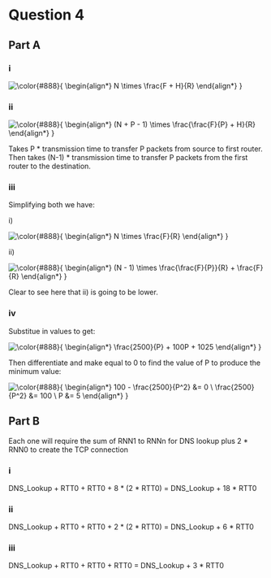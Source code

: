 # Question 4

## Part A

### i

![\color{#888}{
\begin{align*}
N \times \frac{F + H}{R}
\end{align*}
}](https://render.githubusercontent.com/render/math?math=%5Cdisplaystyle+%5Ccolor%7B%23888%7D%7B%0A%5Cbegin%7Balign%2A%7D%0AN+%5Ctimes+%5Cfrac%7BF+%2B+H%7D%7BR%7D%0A%5Cend%7Balign%2A%7D%0A%7D)

### ii

![\color{#888}{
\begin{align*}
(N + P - 1) \times \frac{\frac{F}{P} + H}{R}
\end{align*}
}](https://render.githubusercontent.com/render/math?math=%5Cdisplaystyle+%5Ccolor%7B%23888%7D%7B%0A%5Cbegin%7Balign%2A%7D%0A%28N+%2B+P+-+1%29+%5Ctimes+%5Cfrac%7B%5Cfrac%7BF%7D%7BP%7D+%2B+H%7D%7BR%7D%0A%5Cend%7Balign%2A%7D%0A%7D)

Takes P \* transmission time to transfer P packets from source to first router. Then takes (N-1) \* transmission time to transfer P packets from the first router to the destination.

### iii

Simplifying both we have:

i) 

![\color{#888}{
\begin{align*}
N \times \frac{F}{R}
\end{align*}
}](https://render.githubusercontent.com/render/math?math=%5Cdisplaystyle+%5Ccolor%7B%23888%7D%7B%0A%5Cbegin%7Balign%2A%7D%0AN+%5Ctimes+%5Cfrac%7BF%7D%7BR%7D%0A%5Cend%7Balign%2A%7D%0A%7D)

ii)

![\color{#888}{
\begin{align*}
(N - 1) \times \frac{\frac{F}{P}}{R} + \frac{F}{R}
\end{align*}
}](https://render.githubusercontent.com/render/math?math=%5Cdisplaystyle+%5Ccolor%7B%23888%7D%7B%0A%5Cbegin%7Balign%2A%7D%0A%28N+-+1%29+%5Ctimes+%5Cfrac%7B%5Cfrac%7BF%7D%7BP%7D%7D%7BR%7D+%2B+%5Cfrac%7BF%7D%7BR%7D%0A%5Cend%7Balign%2A%7D%0A%7D)

Clear to see here that ii) is going to be lower.

### iv

Substitue in values to get:

![\color{#888}{
\begin{align*}
\frac{2500}{P} + 100P + 1025
\end{align*}
}](https://render.githubusercontent.com/render/math?math=%5Cdisplaystyle+%5Ccolor%7B%23888%7D%7B%0A%5Cbegin%7Balign%2A%7D%0A%5Cfrac%7B2500%7D%7BP%7D+%2B+100P+%2B+1025%0A%5Cend%7Balign%2A%7D%0A%7D)

Then differentiate and make equal to 0 to find the value of P to produce the minimum value:

![\color{#888}{
\begin{align*}
100 - \frac{2500}{P^2} &= 0 \\
\frac{2500}{P^2} &= 100 \\
P &= 5
\end{align*}
}](https://render.githubusercontent.com/render/math?math=%5Cdisplaystyle+%5Ccolor%7B%23888%7D%7B%0A%5Cbegin%7Balign%2A%7D%0A100+-+%5Cfrac%7B2500%7D%7BP%5E2%7D+%26%3D+0+%5C%5C%0A%5Cfrac%7B2500%7D%7BP%5E2%7D+%26%3D+100+%5C%5C%0AP+%26%3D+5%0A%5Cend%7Balign%2A%7D%0A%7D)

## Part B

Each one will require the sum of RNN1 to RNNn for DNS lookup plus 2 \* RNN0 to create the TCP connection

### i

DNS_Lookup + RTT0 + RTT0 + 8 \* (2 \* RTT0) = DNS_Lookup + 18 * RTT0

### ii

DNS_Lookup + RTT0 + RTT0 + 2 \* (2 \* RTT0) = DNS_Lookup + 6 \* RTT0

### iii

DNS_Lookup + RTT0 + RTT0 + RTT0 = DNS_Lookup + 3 \* RTT0